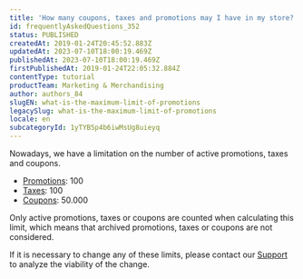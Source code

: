 ```yaml
---
title: 'How many coupons, taxes and promotions may I have in my store?'
id: frequentlyAskedQuestions_352
status: PUBLISHED
createdAt: 2019-01-24T20:45:52.883Z
updatedAt: 2023-07-10T18:00:19.469Z
publishedAt: 2023-07-10T18:00:19.469Z
firstPublishedAt: 2019-01-24T22:05:32.884Z
contentType: tutorial
productTeam: Marketing & Merchandising
author: authors_84
slugEN: what-is-the-maximum-limit-of-promotions
legacySlug: what-is-the-maximum-limit-of-promotions
locale: en
subcategoryId: 1yTYB5p4b6iwMsUg8uieyq
---
```


Nowadays, we have a limitation on the number of active promotions, taxes and coupons.

- [Promotions](/en/tutorial/como-criar-promocoes--tutorials_320): 100
- [Taxes](/en/tutorial/creating-surchargestaxes): 100
- [Coupons](/en/tutorial/creating-a-coupon/): 50.000

Only active promotions, taxes or coupons are counted when calculating this limit, which means that archived promotions, taxes or coupons are not considered.

If it is necessary to change any of these limits, please contact our [Support](/en/support) to analyze the viability of the change.
